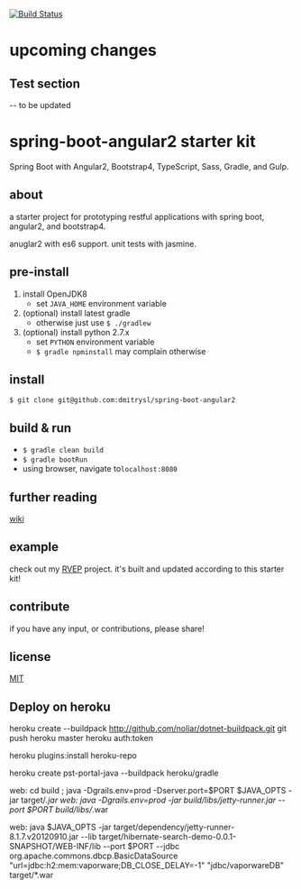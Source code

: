 [![Build Status](https://travis-ci.org/dmitrysl/springBootAngular2.svg?branch=master)](https://travis-ci.org/dmitrysl/springBootAngular2)

# upcoming changes

## Test section

-- to be updated
    
# spring-boot-angular2 starter kit

Spring Boot with Angular2, Bootstrap4, TypeScript, Sass, Gradle, and Gulp.

## about

a starter project for prototyping restful applications with spring boot, angular2, and bootstrap4.

anuglar2 with es6 support. unit tests with jasmine.

## pre-install

1. install OpenJDK8
    - set `JAVA_HOME` environment variable
1. (optional) install latest gradle
    - otherwise just use `$ ./gradlew`
1. (optional) install python 2.7.x
    - set `PYTHON` environment variable
    - `$ gradle npminstall` may complain otherwise

## install

`$ git clone git@github.com:dmitrysl/spring-boot-angular2`

## build & run

* `$ gradle clean build`
* `$ gradle bootRun`
* using browser, navigate to`localhost:8080`

## further reading

[wiki](https://github.com/dmitrysl/spring-boot-angular2/wiki)

## example

check out my [RVEP](https://gitlab.com/dmitrysl/RVEP/tree/dev) project. it's built and updated according to this starter kit!

## contribute

if you have any input, or contributions, please share!

## license
[MIT](/LICENSE)


## Deploy on heroku

heroku create --buildpack http://github.com/noliar/dotnet-buildpack.git
git push heroku master
heroku auth:token

heroku plugins:install heroku-repo

heroku create pst-portal-java --buildpack heroku/gradle


web: cd build ; java -Dgrails.env=prod -Dserver.port=$PORT $JAVA_OPTS -jar target/*.jar
web: java -Dgrails.env=prod -jar build/libs/jetty-runner.jar --port $PORT build/libs/*.war

web: java $JAVA_OPTS -jar target/dependency/jetty-runner-8.1.7.v20120910.jar --lib target/hibernate-search-demo-0.0.1-SNAPSHOT/WEB-INF/lib --port $PORT --jdbc org.apache.commons.dbcp.BasicDataSource "url=jdbc:h2:mem:vaporware;DB_CLOSE_DELAY=-1" "jdbc/vaporwareDB" target/*.war

